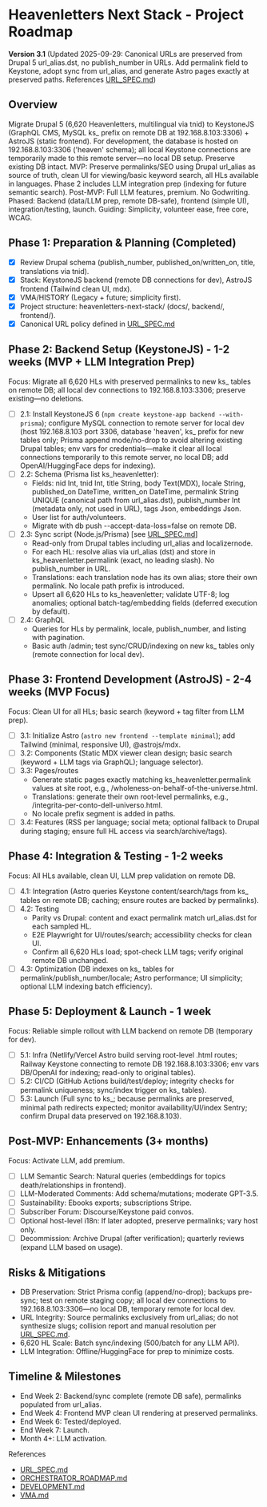 # Heavenletters Next Stack - Project Roadmap

**Version 3.1** (Updated 2025-09-29: Canonical URLs are preserved from Drupal 5 url_alias.dst, no publish_number in URLs. Add permalink field to Keystone, adopt sync from url_alias, and generate Astro pages exactly at preserved paths. References [URL_SPEC.md](heavenletters-next-stack/docs/URL_SPEC.md))

## Overview
Migrate Drupal 5 (6,620 Heavenletters, multilingual via tnid) to KeystoneJS (GraphQL CMS, MySQL ks_ prefix on remote DB at 192.168.8.103:3306) + AstroJS (static frontend). For development, the database is hosted on 192.168.8.103:3306 ('heaven' schema); all local Keystone connections are temporarily made to this remote server—no local DB setup. Preserve existing DB intact. MVP: Preserve permalinks/SEO using Drupal url_alias as source of truth, clean UI for viewing/basic keyword search, all HLs available in languages. Phase 2 includes LLM integration prep (indexing for future semantic search). Post-MVP: Full LLM features, premium. No Godwriting. Phased: Backend (data/LLM prep, remote DB-safe), frontend (simple UI), integration/testing, launch. Guiding: Simplicity, volunteer ease, free core, WCAG.

## Phase 1: Preparation & Planning (Completed)
- [x] Review Drupal schema (publish_number, published_on/written_on, title, translations via tnid).
- [x] Stack: KeystoneJS backend (remote DB connections for dev), AstroJS frontend (Tailwind clean UI, mdx).
- [x] VMA/HISTORY (Legacy + future; simplicity first).
- [x] Project structure: heavenletters-next-stack/ (docs/, backend/, frontend/).
- [x] Canonical URL policy defined in [URL_SPEC.md](heavenletters-next-stack/docs/URL_SPEC.md)

## Phase 2: Backend Setup (KeystoneJS) - 1-2 weeks (MVP + LLM Integration Prep)
Focus: Migrate all 6,620 HLs with preserved permalinks to new ks_ tables on remote DB; all local dev connections to 192.168.8.103:3306; preserve existing—no deletions.
- [ ] 2.1: Install KeystoneJS 6 (`npm create keystone-app backend --with-prisma`); configure MySQL connection to remote server for local dev (host 192.168.8.103 port 3306, database 'heaven', ks_ prefix for new tables only; Prisma append mode/no-drop to avoid altering existing Drupal tables; env vars for credentials—make it clear all local connections temporarily to this remote server, no local DB; add OpenAI/HuggingFace deps for indexing).
- [ ] 2.2: Schema (Prisma list ks_heavenletter):
  - Fields: nid Int, tnid Int, title String, body Text(MDX), locale String, published_on DateTime, written_on DateTime, permalink String UNIQUE (canonical path from url_alias.dst), publish_number Int (metadata only, not used in URL), tags Json, embeddings Json.
  - User list for auth/volunteers.
  - Migrate with db push --accept-data-loss=false on remote DB.
- [ ] 2.3: Sync script (Node.js/Prisma) [see [URL_SPEC.md](heavenletters-next-stack/docs/URL_SPEC.md)]
  - Read-only from Drupal tables including url_alias and localizernode.
  - For each HL: resolve alias via url_alias (dst) and store in ks_heavenletter.permalink (exact, no leading slash). No publish_number in URL.
  - Translations: each translation node has its own alias; store their own permalink. No locale path prefix is introduced.
  - Upsert all 6,620 HLs to ks_heavenletter; validate UTF-8; log anomalies; optional batch-tag/embedding fields (deferred execution by default).
- [ ] 2.4: GraphQL
  - Queries for HLs by permalink, locale, publish_number, and listing with pagination.
  - Basic auth /admin; test sync/CRUD/indexing on new ks_ tables only (remote connection for local dev).

## Phase 3: Frontend Development (AstroJS) - 2-4 weeks (MVP Focus)
Focus: Clean UI for all HLs; basic search (keyword + tag filter from LLM prep).
- [ ] 3.1: Initialize Astro (`astro new frontend --template minimal`); add Tailwind (minimal, responsive UI), @astrojs/mdx.
- [ ] 3.2: Components (Static MDX viewer clean design; basic search (keyword + LLM tags via GraphQL); language selector).
- [ ] 3.3: Pages/routes
  - Generate static pages exactly matching ks_heavenletter.permalink values at site root, e.g., /wholeness-on-behalf-of-the-universe.html.
  - Translations: generate their own root-level permalinks, e.g., /integrita-per-conto-dell-universo.html.
  - No locale prefix segment is added in paths.
- [ ] 3.4: Features (RSS per language; social meta; optional fallback to Drupal during staging; ensure full HL access via search/archive/tags).

## Phase 4: Integration & Testing - 1-2 weeks
Focus: All HLs available, clean UI, LLM prep validation on remote DB.
- [ ] 4.1: Integration (Astro queries Keystone content/search/tags from ks_ tables on remote DB; caching; ensure routes are backed by permalinks).
- [ ] 4.2: Testing
  - Parity vs Drupal: content and exact permalink match url_alias.dst for each sampled HL.
  - E2E Playwright for UI/routes/search; accessibility checks for clean UI.
  - Confirm all 6,620 HLs load; spot-check LLM tags; verify original remote DB unchanged.
- [ ] 4.3: Optimization (DB indexes on ks_ tables for permalink/publish_number/locale; Astro performance; UI simplicity; optional LLM indexing batch efficiency).

## Phase 5: Deployment & Launch - 1 week
Focus: Reliable simple rollout with LLM backend on remote DB (temporary for dev).
- [ ] 5.1: Infra (Netlify/Vercel Astro build serving root-level .html routes; Railway Keystone connecting to remote DB 192.168.8.103:3306; env vars DB/OpenAI for indexing; read-only to original tables).
- [ ] 5.2: CI/CD (GitHub Actions build/test/deploy; integrity checks for permalink uniqueness; sync/index trigger on ks_ tables).
- [ ] 5.3: Launch (Full sync to ks_; because permalinks are preserved, minimal path redirects expected; monitor availability/UI/index Sentry; confirm Drupal data preserved on 192.168.8.103).

## Post-MVP: Enhancements (3+ months)
Focus: Activate LLM, add premium.
- [ ] LLM Semantic Search: Natural queries (embeddings for topics death/relationships in frontend).
- [ ] LLM-Moderated Comments: Add schema/mutations; moderate GPT-3.5.
- [ ] Sustainability: Ebooks exports; subscriptions Stripe.
- [ ] Subscriber Forum: Discourse/Keystone paid convos.
- [ ] Optional host-level i18n: If later adopted, preserve permalinks; vary host only.
- [ ] Decommission: Archive Drupal (after verification); quarterly reviews (expand LLM based on usage).

## Risks & Mitigations
- DB Preservation: Strict Prisma config (append/no-drop); backups pre-sync; test on remote staging copy; all local dev connections to 192.168.8.103:3306—no local DB, temporary remote for local dev.
- URL Integrity: Source permalinks exclusively from url_alias; do not synthesize slugs; collision report and manual resolution per [URL_SPEC.md](heavenletters-next-stack/docs/URL_SPEC.md).
- 6,620 HL Scale: Batch sync/indexing (500/batch for any LLM API).
- LLM Integration: Offline/HuggingFace for prep to minimize costs.

## Timeline & Milestones
- End Week 2: Backend/sync complete (remote DB safe), permalinks populated from url_alias.
- End Week 4: Frontend MVP clean UI rendering at preserved permalinks.
- End Week 6: Tested/deployed.
- End Week 7: Launch.
- Month 4+: LLM activation.

References
- [URL_SPEC.md](heavenletters-next-stack/docs/URL_SPEC.md)
- [ORCHESTRATOR_ROADMAP.md](heavenletters-next-stack/docs/ORCHESTRATOR_ROADMAP.md)
- [DEVELOPMENT.md](heavenletters-next-stack/docs/DEVELOPMENT.md)
- [VMA.md](heavenletters-next-stack/docs/VMA.md)